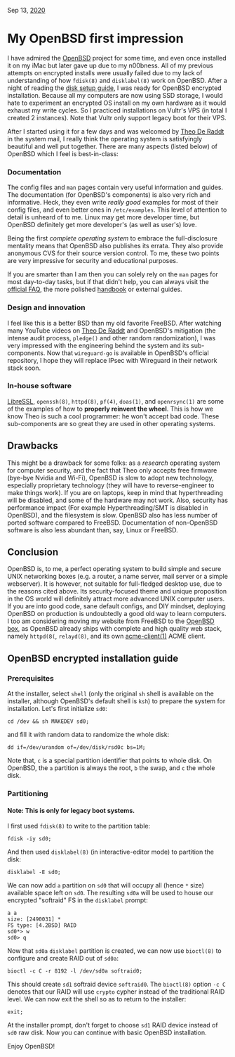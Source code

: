 Sep 13, [2020](/blog/2020/)

# My OpenBSD first impression

I have admired the [OpenBSD](https://openbsd.org) project for some time, and even once installed it on my iMac but later gave up due to my n00bness. All of my previous attempts on encrypted installs were usually failed due to my lack of understanding of how `fdisk(8)` and `disklabel(8)` work on OpenBSD. After a night of reading the [disk setup guide](https://www.openbsd.org/faq/faq14.html), I was ready for OpenBSD encrypted installation. Because all my computers are now using SSD storage, I would hate to experiment an encrypted OS install on my own hardware as it would exhaust my write cycles. So I practiced installations on Vultr's VPS (in total I created 2 instances). Note that Vultr only support legacy boot for their VPS.

After I started using it for a few days and was welcomed by [Theo De Raddt](https://en.wikipedia.org/wiki/Theo_de_Raadt) in the system mail, I really think the operating system is satisfyingly beautiful and well put together. There are many aspects (listed below) of OpenBSD which I feel is best-in-class:

### Documentation

The config files and `man` pages contain very useful information and guides. The documentation (for OpenBSD's components) is also very rich and informative. Heck, they even write _really good_ examples for most of their config files, and even better ones in `/etc/examples`. This level of attention to detail is unheard of to me. Linux may get more developer time, but OpenBSD definitely get more developer's (as well as user's) love.

Being the first _complete operating system_ to embrace the full-disclosure mentality means that OpenBSD also publishes its errata. They also provide anonymous CVS for their source version control. To me, these two points are very impressive for security and educational purposes.

If you are smarter than I am then you can solely rely on the `man` pages for most day-to-day tasks, but if that didn't help, you can always visit the [official FAQ](https://www.openbsd.org/faq), the more polished [handbook](https://www.openbsdhandbook.com) or external guides.

### Design and innovation

I feel like this is a better BSD than my old favorite FreeBSD. After watching many YouTube videos on [Theo De Raddt](https://en.wikipedia.org/wiki/Theo_de_Raadt) and OpenBSD's mitigation (the intense audit process, `pledge()` and other random randomization), I was very impressed with the engineering behind the system and its sub-components. Now that `wireguard-go` is available in OpenBSD's official repository, I hope they will replace IPsec with Wireguard in their network stack soon.

### In-house software

[LibreSSL](https://www.libressl.org), `openssh(8)`, `httpd(8)`, `pf(4)`, `doas(1)`, and `openrsync(1)` are some of the examples of how to **properly reinvent the wheel**. This is how we know Theo is such a cool programmer: he won't accept bad code. These sub-components are so great they are used in other operating systems.

## Drawbacks

This might be a drawback for some folks: as a _research_ operating system for computer security, and the fact that Theo only accepts free firmware (bye-bye Nvidia and Wi-Fi), OpenBSD is slow to adopt new technology, especially proprietary technology (they will have to reverse-engineer to make things work). If you are on laptops, keep in mind that hyperthreading will be disabled, and some of the hardware may not work. Also, security has performance impact (For example Hyperthreading/SMT is disabled in OpenBSD), and the filesystem is slow. OpenBSD also has less number of ported software compared to FreeBSD. Documentation of non-OpenBSD software is also less abundant than, say, Linux or FreeBSD.

## Conclusion

OpenBSD is, to me, a perfect operating system to build simple and secure UNIX networking boxes (e.g. a router, a name server, mail server or a simple webserver). It is however, not suitable for full-fledged desktop use, due to the reasons cited above. Its security-focused theme and unique proposition in the OS world will definitely attract more advanced UNIX computer users. If you are into good code, sane default configs, and DIY mindset, deploying OpenBSD on production is undoubtedly a good old way to learn computers. I too am considering moving my website from FreeBSD to the [OpenBSD box](/blog/2020/openbsd-server/), as OpenBSD already ships with complete and high quality web stack, namely `httpd(8(`, `relayd(8)`, and its own [acme-client(1)](https://en.wikipedia.org/wiki/Automated_Certificate_Management_Environment) ACME client.

## OpenBSD encrypted installation guide

### Prerequisites

At the installer, select `shell` (only the original `sh` shell is available on the installer, although OpenBSD's default shell is `ksh`) to prepare the system for installation. Let's first initialize `sd0`:

```shell
cd /dev && sh MAKEDEV sd0;
```

and fill it with random data to randomize the whole disk:

```shell
dd if=/dev/urandom of=/dev/disk/rsd0c bs=1M;
```

Note that, `c` is a special partition identifier that points to whole disk. On OpenBSD, the `a` partition is always the root, `b` the swap, and `c` the whole disk.

### Partitioning

#### Note: This is only for legacy boot systems.

I first used `fdisk(8)` to write to the partition table:

```shell
fdisk -iy sd0;
```

And then used `disklabel(8)` (in interactive-editor mode) to partition the disk:

```shell
disklabel -E sd0;
```

We can now add `a` partition on `sd0` that will occupy all (hence `*` size) available space left on `sd0`. The resulting `sd0a` will be used to house our encrypted "softraid" FS in the `disklabel` prompt:

```
a a
size: [2490031] *
FS type: [4.2BSD] RAID
sd0*> w
sd0> q
```

Now that `sd0a` `disklabel` partition is created, we can now use `bioctl(8)` to configure and create RAID out of `sd0a`:

```shell
bioctl -c C -r 8192 -l /dev/sd0a softraid0;
```

This should create `sd1` softraid device `softraid0`. The `bioctl(8)` option `-c C` denotes that our RAID will use `crypto` cypher instead of the traditional RAID level. We can now exit the shell so as to return to the installer:

```shell
exit;
```

At the installer prompt, don't forget to choose `sd1` RAID device instead of `sd0` raw disk. Now you can continue with basic OpenBSD installation.

Enjoy OpenBSD!
